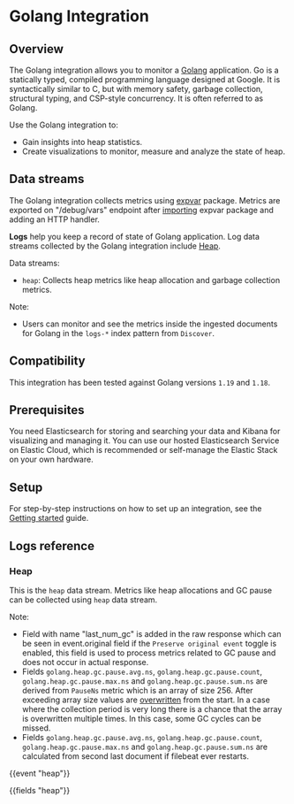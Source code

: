 # Golang Integration

## Overview

The Golang integration allows you to monitor a [Golang](https://go.dev/) application. Go is a statically typed, compiled programming language designed at Google. It is syntactically similar to C, but with memory safety, garbage collection, structural typing, and CSP-style concurrency. It is often referred to as Golang.

Use the Golang integration to:
- Gain insights into heap statistics.
- Create visualizations to monitor, measure and analyze the state of heap.

## Data streams

The Golang integration collects metrics using [expvar](https://pkg.go.dev/expvar) package. Metrics are exported on "/debug/vars" endpoint after [importing](https://pkg.go.dev/expvar#:~:text=into%20your%20program%3A-,import%20_%20%22expvar%22,-Index%20%C2%B6) expvar package and adding an HTTP handler.

**Logs** help you keep a record of state of Golang application.
Log data streams collected by the Golang integration include [Heap](https://go.dev/src/runtime/mstats.go#:~:text=118%20119%20%2F%2F%20HeapAlloc%20is%20bytes%20of%20allocated%20heap%20objects.).

Data streams:
- `heap`:  Collects heap metrics like heap allocation and garbage collection metrics.

Note: 
- Users can monitor and see the metrics inside the ingested documents for Golang in the `logs-*` index pattern from `Discover`.

## Compatibility

This integration has been tested against Golang versions `1.19` and `1.18`.

## Prerequisites

You need Elasticsearch for storing and searching your data and Kibana for visualizing and managing it.
You can use our hosted Elasticsearch Service on Elastic Cloud, which is recommended or self-manage the Elastic Stack on your own hardware.

## Setup

For step-by-step instructions on how to set up an integration, see the [Getting started](https://www.elastic.co/guide/en/welcome-to-elastic/current/getting-started-observability.html) guide.

## Logs reference

### Heap

This is the `heap` data stream. Metrics like heap allocations and GC pause can be collected using `heap` data stream.

Note: 
- Field with name "last_num_gc" is added in the raw response which can be seen in event.original field if the `Preserve original event` toggle is enabled, this field is used to process metrics related to GC pause and does not occur in actual response.
- Fields `golang.heap.gc.pause.avg.ns`, `golang.heap.gc.pause.count`, `golang.heap.gc.pause.max.ns` and `golang.heap.gc.pause.sum.ns` are derived from `PauseNs` metric which is an array of size 256. After exceeding array size values are [overwritten](https://go.dev/src/runtime/mstats.go#:~:text=PauseNs%20is%20a,during%20a%20cycle.) from the start. In a case where the collection period is very long there is a chance that the array is overwritten multiple times. In this case, some GC cycles can be missed.
- Fields `golang.heap.gc.pause.avg.ns`, `golang.heap.gc.pause.count`, `golang.heap.gc.pause.max.ns` and `golang.heap.gc.pause.sum.ns` are calculated from second last document if filebeat ever restarts.

{{event "heap"}}

{{fields "heap"}}